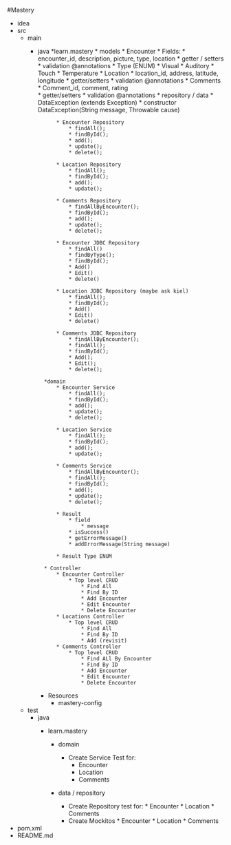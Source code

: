 #Mastery
* idea
* src
    * main
        * java
            *learn.mastery
                * models
                    * Encounter
                        * Fields:
                            * encounter_id, description, picture, type, location
                            * getter / setters
                            * validation @annotations
                    * Type (ENUM)
                        * Visual
                        * Auditory
                        * Touch
                        * Temperature 
                    * Location
                        * location_id, address, latitude, longitude 
                        * getter/setters
                        * validation @annotations
                    * Comments 
                        * Comment_id, comment, rating    
                        * getter/setters
                        * validation @annotations
                * repository / data
                    * DataException (extends Exception)
                        * constructor DataException(String message, Throwable cause)

                    * Encounter Repository
                        * findAll();
                        * findById();
                        * add();
                        * update();
                        * delete();

                    * Location Repository
                        * findAll();
                        * findById();
                        * add();
                        * update();
                    
                    * Comments Repository
                        * findAllByEncounter();
                        * findById();
                        * add();
                        * update();
                        * delete();

                    * Encounter JDBC Repository
                        * findAll()
                        * findByType();
                        * findById();
                        * Add()
                        * Edit()
                        * delete()

                    * Location JDBC Repository (maybe ask kiel)
                        * findAll();
                        * findById();
                        * Add()
                        * Edit()
                        * delete()
          
                    * Comments JDBC Repository
                        * findAllByEncounter();
                        * findAll();
                        * findById();
                        * Add();
                        * Edit();
                        * delete();
          
                *domain
                    * Encounter Service
                        * findAll();
                        * findById();
                        * add();
                        * update();
                        * delete();

                    * Location Service
                        * findAll();
                        * findById();
                        * add();
                        * update();
                    
                    * Comments Service
                        * findAllByEncounter();
                        * findAll();
                        * findById();
                        * add();
                        * update();
                        * delete();

                    * Result
                        * field 
                            * message 
                        * isSuccess()
                        * getErrorMessage()
                        * addErrorMessage(String message)    
                    
                    * Result Type ENUM

                * Controller
                    * Encounter Controller
                        * Top level CRUD    
                            * Find All
                            * Find By ID
                            * Add Encounter 
                            * Edit Encounter
                            * Delete Encounter
                    * Locations Controller
                        * Top level CRUD    
                            * Find All
                            * Find By ID
                            * Add (revisit)
                    * Comments Controller
                        * Top level CRUD    
                            * Find ALl By Encounter
                            * Find By ID
                            * Add Encounter 
                            * Edit Encounter
                            * Delete Encounter
            * Resources
                * mastery-config
    * test 
        * java
            * learn.mastery
              
                * domain
                  * Create Service Test for:
                    * Encounter
                    * Location
                    * Comments
                  
                * data / repository
                  * Create Repository test for: 
                        * Encounter
                        * Location
                        * Comments
                  * Create Mockitos 
                        * Encounter
                        * Location
                        * Comments
* pom.xml
* README.md  